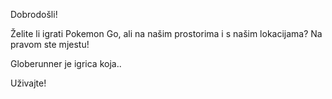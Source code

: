 Dobrodošli!

Želite li igrati Pokemon Go, ali na našim prostorima i s našim lokacijama? Na pravom ste mjestu!

Globerunner je igrica koja..

Uživajte!
